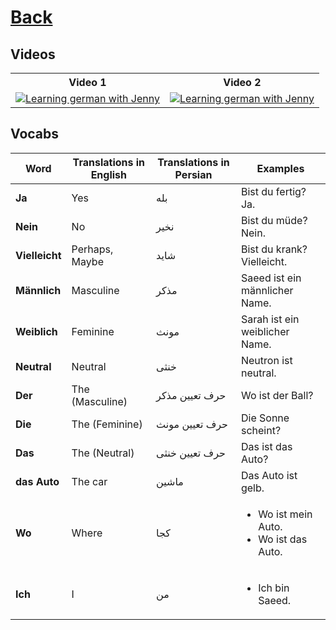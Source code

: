 # [Back](../a1/README.md)

## Videos
<table>
 <tr>
  <th>Video 1</th>
  <th>Video 2</th>
 </tr>
 <tr>
  <td>
   <a href="https://www.youtube.com/watch?v=gz9JbZcfnrk&list=PL5QyCnFPRx0GxaFjdAVkx7K9TfEklY4sg" target="_blank">
    <img src="http://i3.ytimg.com/vi/gz9JbZcfnrk/maxresdefault.jpg" 
    alt="Learning german with Jenny"/></a>
  </td>
  <td>
   <a href="https://www.youtube.com/watch?v=gz9JbZcfnrk&list=PL5QyCnFPRx0GxaFjdAVkx7K9TfEklY4sg" target="_blank">
    <img src="http://i3.ytimg.com/vi/gz9JbZcfnrk/maxresdefault.jpg" 
    alt="Learning german with Jenny"/></a>
  </td>
 </tr>
</table>

## Vocabs
<table>
 <thead>
  <tr>
   <th>Word</th>
   <th>Translations in English</th>
   <th>Translations in Persian</th>
   <th>Examples</th>
  </tr>
 </thead>
 <tbody>
  <tr>
   <td><strong>Ja</strong></td>
   <td>Yes</td>
   <td>بله</td>
   <td>Bist du fertig? Ja.</td>
  </tr>
  <tr>
    <td><strong>Nein</strong></td>
    <td>No</td>
    <td>نخیر</td>
    <td>Bist du müde? Nein.</td>
  </tr>
  <tr>
    <td><strong>Vielleicht</strong></td>
    <td>Perhaps, Maybe</td>
    <td>شاید</td>
    <td>Bist du krank? Vielleicht.</td>
  </tr>
  <tr>
    <td><strong>Männlich</strong></td>
    <td>Masculine</td>
    <td>مذکر</td>
    <td>Saeed ist ein männlicher Name.</td>
  </tr>
  <tr>
    <td><strong>Weiblich</strong></td>
    <td>Feminine</td>
    <td>مونث</td>
    <td>Sarah ist ein weiblicher Name.</td>
  </tr>
  <tr>
    <td><strong>Neutral</strong></td>
    <td>Neutral</td>
    <td>خنثی</td>
    <td>Neutron ist neutral.</td>
  </tr>
  <tr>
    <td><strong>Der</strong></td>
    <td>The (Masculine)</td>
    <td>حرف تعیین مذکر</td>
    <td>Wo ist der Ball?</td>
  </tr>
  <tr>
    <td><strong>Die</strong></td>
    <td>The (Feminine)</td>
    <td>حرف تعیین مونث</td>
    <td>Die Sonne scheint?</td>
  </tr>
  <tr>
    <td><strong>Das</strong></td>
    <td>The (Neutral)</td>
    <td>حرف تعیین خنثی</td>
    <td>Das ist das Auto?</td>
  </tr>
  <tr>
    <td><strong>das Auto</strong></td>
    <td>The car</td>
    <td>ماشین</td>
    <td>Das Auto ist gelb.</td>
  </tr>
  <tr>
    <td><strong>Wo</strong></td>
    <td>Where</td>
    <td>کجا</td>
    <td>
     <ul>
      <li>Wo ist mein Auto.</li> 
      <li>Wo ist das Auto.</li>
    </ul>
    </td>
  </tr>
  <tr>
    <td><strong>Ich</strong></td>
    <td>I</td>
    <td>من</td>
    <td>
     <ul>
      <li>Ich bin Saeed.</li> 
    </ul>
    </td>
  </tr>
  
 </tbody>
</table>
